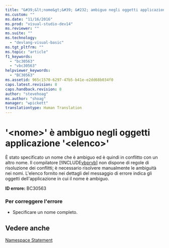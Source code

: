 ```yaml
---
title: "&#39;&lt;nome&gt;&#39; &#232; ambiguo negli oggetti applicazione &#39;&lt;elenco&gt;&#39; | Microsoft Docs"
ms.custom: ""
ms.date: "11/16/2016"
ms.prod: "visual-studio-dev14"
ms.reviewer: ""
ms.suite: ""
ms.technology: 
  - "devlang-visual-basic"
ms.tgt_pltfrm: ""
ms.topic: "article"
f1_keywords: 
  - "bc30563"
  - "vbc30563"
helpviewer_keywords: 
  - "BC30563"
ms.assetid: 965c1570-6297-47b5-b41e-e2dd68b034f0
caps.latest.revision: 8
caps.handback.revision: 8
author: "stevehoag"
ms.author: "shoag"
manager: "wpickett"
translationtype: Human Translation
---
```

# &#39;&lt;nome&gt;&#39; &#232; ambiguo negli oggetti applicazione &#39;&lt;elenco&gt;&#39;
È stato specificato un nome che è ambiguo ed è quindi in conflitto con un altro nome. Il compilatore [!INCLUDE[vbprvb](../../csharp/programming-guide/concepts/linq/includes/vbprvb_md.md)] non dispone di regole di risoluzione dei conflitti; è necessario risolvere manualmente le ambiguità nei nomi. L'elenco fornito nei dettagli del messaggio di errore indica gli oggetti dell'applicazione in cui il nome è ambiguo.  
  
 **ID errore:** BC30563  
  
### Per correggere l'errore  
  
-   Specificare un nome completo.  
  
## Vedere anche  
 [Namespace Statement](../../visual-basic/language-reference/statements/namespace-statement.md)
